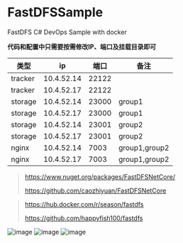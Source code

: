 # FastDFSSample
FastDFS C# DevOps Sample with docker

**代码和配置中只需要按需修改IP、端口及挂载目录即可**

| 类型    | ip         | 端口  | 备注          |
| ------- | ---------- | ----- | ------------- |
| tracker | 10.4.52.14 | 22122 |               |
| tracker | 10.4.52.17 | 22122 |               |
| storage | 10.4.52.14 | 23000 | group1        |
| storage | 10.4.52.17 | 23000 | group1        |
| storage | 10.4.52.14 | 23001 | group2        |
| storage | 10.4.52.17 | 23001 | group2        |
| nginx   | 10.4.52.14 | 7003  | group1,group2 |
| nginx   | 10.4.52.17 | 7003  | group1,group2 |

> https://www.nuget.org/packages/FastDFSNetCore/
> 
> https://github.com/caozhiyuan/FastDFSNetCore

> https://hub.docker.com/r/season/fastdfs
> 
> https://github.com/happyfish100/fastdfs 

![image](https://user-images.githubusercontent.com/12584587/115373678-afe94e80-a1fe-11eb-9db9-e663f19b4133.png)
![image](https://user-images.githubusercontent.com/12584587/115373749-bed00100-a1fe-11eb-876b-8dabe664f2a5.png)
![image](https://user-images.githubusercontent.com/12584587/115373776-c4c5e200-a1fe-11eb-8565-1c155fdfd817.png)
